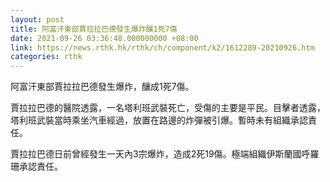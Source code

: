 ```yaml
---
layout: post
title: 阿富汗東部賈拉拉巴德發生爆炸釀1死7傷
date: 2021-09-26 03:36:48.000000000 +08:00
link: https://news.rthk.hk/rthk/ch/component/k2/1612289-20210926.htm
categories: rthk
---
```


阿富汗東部賈拉拉巴德發生爆炸，釀成1死7傷。

賈拉拉巴德的醫院透露，一名塔利班武裝死亡，受傷的主要是平民。目擊者透露，塔利班武裝當時乘坐汽車經過，放置在路邊的炸彈被引爆。暫時未有組織承認責任。

賈拉拉巴德日前曾經發生一天內3宗爆炸，造成2死19傷。極端組織伊斯蘭國呼羅珊承認責任。

